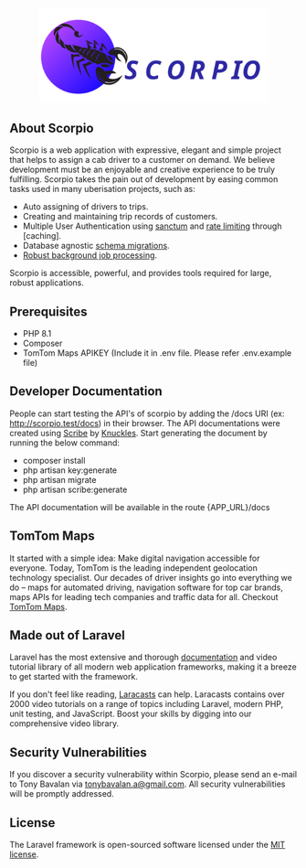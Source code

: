 <p align="center"><a href="https://scorpio.tonythedevops.ml" target="_blank"><img src="https://raw.githubusercontent.com/tonybavalan/scorpio/main/public/img/scorpio.svg" width="400"></a></p>

## About Scorpio

Scorpio is a web application with expressive, elegant and simple project that helps to assign a cab driver to a customer on demand. We believe development must be an enjoyable and creative experience to be truly fulfilling. Scorpio takes the pain out of development by easing common tasks used in many uberisation projects, such as:

- Auto assigning of drivers to trips.
- Creating and maintaining trip records of customers.
- Multiple User Authentication using [sanctum](https://laravel.com/docs/session) and [rate limiting](https://laravel.com/docs/cache) through [caching].
- Database agnostic [schema migrations](https://laravel.com/docs/migrations).
- [Robust background job processing](https://laravel.com/docs/queues).

Scorpio is accessible, powerful, and provides tools required for large, robust applications.

## Prerequisites

- PHP 8.1
- Composer
- TomTom Maps APIKEY (Include it in .env file. Please refer .env.example file)

## Developer Documentation

People can start testing the API's of scorpio by adding the /docs URI (ex: http://scorpio.test/docs) in their browser. The API documentations were created using [Scribe](https://github.com/knuckleswtf/scribe) by [Knuckles](https://github.com/knuckleswtf). Start generating the document by running the below command:
 - composer install
 - php artisan key:generate
 - php artisan migrate 
 - php artisan scribe:generate

 The API documentation will be available in the route {APP_URL}/docs

## TomTom Maps

It started with a simple idea: Make digital navigation accessible for everyone. Today, TomTom is the leading independent geolocation technology specialist. Our decades of driver insights go into everything we do – maps for automated driving, navigation software for top car brands, maps APIs for leading tech companies and traffic data for all. Checkout [TomTom Maps](https://www.tomtom.com/en_us/).

## Made out of Laravel

Laravel has the most extensive and thorough [documentation](https://laravel.com/docs) and video tutorial library of all modern web application frameworks, making it a breeze to get started with the framework.

If you don't feel like reading, [Laracasts](https://laracasts.com) can help. Laracasts contains over 2000 video tutorials on a range of topics including Laravel, modern PHP, unit testing, and JavaScript. Boost your skills by digging into our comprehensive video library.

## Security Vulnerabilities

If you discover a security vulnerability within Scorpio, please send an e-mail to Tony Bavalan via [tonybavalan.a@gmail.com](mailto:tonybavalan@projectscorpio.ml). All security vulnerabilities will be promptly addressed.

## License

The Laravel framework is open-sourced software licensed under the [MIT license](https://opensource.org/licenses/MIT).
